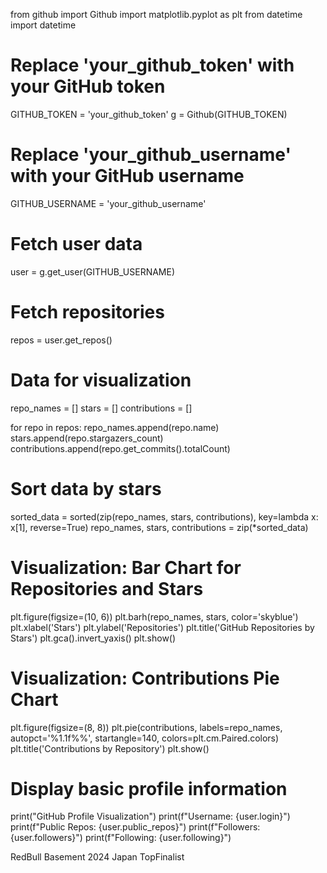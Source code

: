 from github import Github
import matplotlib.pyplot as plt
from datetime import datetime

# Replace 'your_github_token' with your GitHub token
GITHUB_TOKEN = 'your_github_token'
g = Github(GITHUB_TOKEN)

# Replace 'your_github_username' with your GitHub username
GITHUB_USERNAME = 'your_github_username'

# Fetch user data
user = g.get_user(GITHUB_USERNAME)

# Fetch repositories
repos = user.get_repos()

# Data for visualization
repo_names = []
stars = []
contributions = []

for repo in repos:
    repo_names.append(repo.name)
    stars.append(repo.stargazers_count)
    contributions.append(repo.get_commits().totalCount)

# Sort data by stars
sorted_data = sorted(zip(repo_names, stars, contributions), key=lambda x: x[1], reverse=True)
repo_names, stars, contributions = zip(*sorted_data)

# Visualization: Bar Chart for Repositories and Stars
plt.figure(figsize=(10, 6))
plt.barh(repo_names, stars, color='skyblue')
plt.xlabel('Stars')
plt.ylabel('Repositories')
plt.title('GitHub Repositories by Stars')
plt.gca().invert_yaxis()
plt.show()

# Visualization: Contributions Pie Chart
plt.figure(figsize=(8, 8))
plt.pie(contributions, labels=repo_names, autopct='%1.1f%%', startangle=140, colors=plt.cm.Paired.colors)
plt.title('Contributions by Repository')
plt.show()

# Display basic profile information
print("GitHub Profile Visualization")
print(f"Username: {user.login}")
print(f"Public Repos: {user.public_repos}")
print(f"Followers: {user.followers}")
print(f"Following: {user.following}")









RedBull Basement 2024 Japan TopFinalist  
　
<!---
hatimaruuuu/hatimaruuuu is a ✨ special ✨ repository because its `README.md` (this file) appears on your GitHub profile.
You can click the Preview link to take a look at your changes.
)

